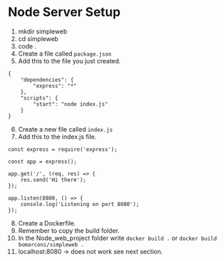 # Node Server Setup
1. mkdir simpleweb  
2. cd simpleweb  
3. code .
4. Create a file called ```package.json```
5. Add this to the file you just created.  
```
{
    "dependencies": {
        "express": "*"
    },
    "scripts": {
        "start": "node index.js"
    }
}
```
6. Create a new file called ```index.js```
7. Add this to the index.js file.  
```
const express = require('express');

const app = express();

app.get('/', (req, res) => {
    res.send('Hi there');
});

app.listen(8080, () => {
    console.log('Listening on port 8080');
});
```
8. Create a Dockerfile.  
9. Remember to copy the build folder.  
10. In the Node_web_project folder write ```docker build .```  or ```docker build bomarconi/simpleweb .```
11. localhost:8080 -> does not work see next section.  
